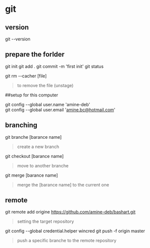 # git

## version
 git --version

## prepare the forlder
git init
git add .
git commit -m 'first init'
git status

git rm --cacher [file] 
> to remove the file (unstage)

##setup for this computer 

git config --global user.name 'amine-deb'  
git config --global user.email 'amine.bc@hotmail.com' 


## branching

git branche [barance name] 
> create a new branch

git checkout [barance name] 
> move to another branche

git merge [barance name]
> merge the [barance name] to the current one

## remote

git remote add origine https://github.com/amine-deb/bashart.git
> setting the target repository


git config --global credential.helper wincred
git push -f origin master
> push a specific branche to the remote repository




